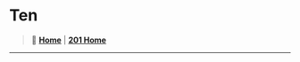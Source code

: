 # Ten

> 🏡 [**Home**](https://mistidinzy.github.io/ReadingNotes/)
|
> [**201 Home**](/201home.md)

_____

